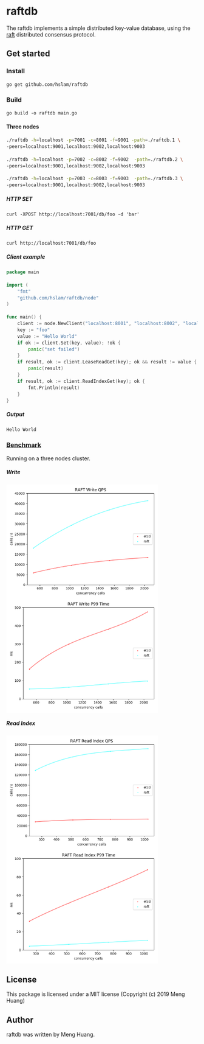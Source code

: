 # raftdb
The raftdb implements a simple distributed key-value database, using the [raft](https://github.com/hslam/raft  "raft") distributed consensus protocol.

## Get started

### Install
```
go get github.com/hslam/raftdb
```

### Build
```
go build -o raftdb main.go
```

#### Three nodes
```sh
./raftdb -h=localhost -p=7001 -c=8001 -f=9001 -path=./raftdb.1 \
-peers=localhost:9001,localhost:9002,localhost:9003

./raftdb -h=localhost -p=7002 -c=8002 -f=9002  -path=./raftdb.2 \
-peers=localhost:9001,localhost:9002,localhost:9003

./raftdb -h=localhost -p=7003 -c=8003 -f=9003  -path=./raftdb.3 \
-peers=localhost:9001,localhost:9002,localhost:9003
```

##### HTTP SET
```
curl -XPOST http://localhost:7001/db/foo -d 'bar'
```

##### HTTP GET
```
curl http://localhost:7001/db/foo
```

##### Client example
```go
package main

import (
	"fmt"
	"github.com/hslam/raftdb/node"
)

func main() {
	client := node.NewClient("localhost:8001", "localhost:8002", "localhost:8003")
	key := "foo"
	value := "Hello World"
	if ok := client.Set(key, value); !ok {
		panic("set failed")
	}
	if result, ok := client.LeaseReadGet(key); ok && result != value {
		panic(result)
	}
	if result, ok := client.ReadIndexGet(key); ok {
		fmt.Println(result)
	}
}
```

##### Output
```
Hello World
```

### [Benchmark](https://github.com/hslam/raft-benchmark  "raft-benchmark")
Running on a three nodes cluster.
##### Write

<img src="https://raw.githubusercontent.com/hslam/raft-benchmark/master/raft-write-qps.png" width = "400" height = "300" alt="write-qps" align=center><img src="https://raw.githubusercontent.com/hslam/raft-benchmark/master/raft-write-p99.png" width = "400" height = "300" alt="write-p99" align=center>

##### Read Index

<img src="https://raw.githubusercontent.com/hslam/raft-benchmark/master/raft-read-qps.png" width = "400" height = "300" alt="read-qps" align=center><img src="https://raw.githubusercontent.com/hslam/raft-benchmark/master/raft-read-p99.png" width = "400" height = "300" alt="read-p99" align=center>

## License
This package is licensed under a MIT license (Copyright (c) 2019 Meng Huang)

## Author
raftdb was written by Meng Huang.